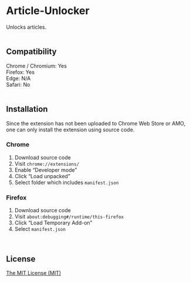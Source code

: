 # Article-Unlocker
Unlocks articles.  
<br>

## Compatibility
Chrome / Chromium: Yes  
Firefox: Yes  
Edge: N/A  
Safari: No  
<br>

## Installation
Since the extension has not been uploaded to Chrome Web Store or AMO, one can only install the extension using source code.  
### Chrome
1. Download source code
2. Visit `chrome://extensions/`
3. Enable “Developer mode”
4. Click “Load unpacked”
5. Select folder which includes `manifest.json`
### Firefox
1. Download source code
2. Visit `about:debugging#/runtime/this-firefox`
3. Click “Load Temporary Add-on”
4. Select `manifest.json`
<br>

## License
[The MIT License (MIT)](https://raw.githubusercontent.com/YS-Wong/Article-Unlocker/main/LICENSE)
